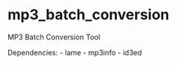 mp3_batch_conversion
====================

MP3 Batch Conversion Tool

Dependencies:
	- lame
	- mp3info
	- id3ed